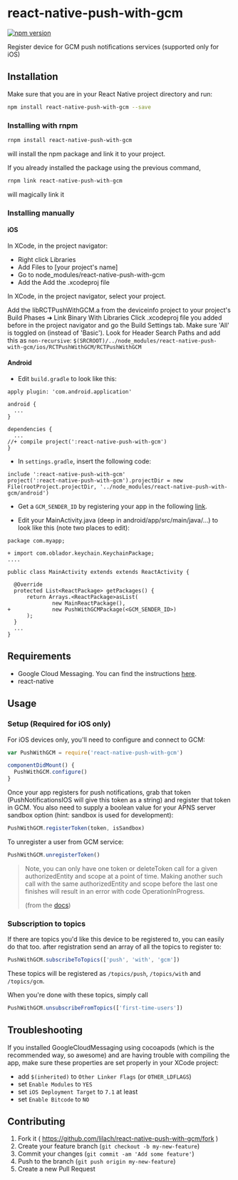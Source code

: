 # react-native-push-with-gcm

[![npm
version](https://badge.fury.io/js/react-native-push-with-gcm@2x.png)](http://badge.fury.io/js/react-native-push-with-gcm)

Register device for GCM push notifications services (supported only for
iOS)

## Installation

Make sure that you are in your React Native project directory and run:

```bash
npm install react-native-push-with-gcm --save
```

### Installing with rnpm

```bash
rnpm install react-native-push-with-gcm
```
will install the npm package and link it to your project.

If you already installed the package using the previous command,
```bash
rnpm link react-native-push-with-gcm
```
will magically link it

### Installing manually

#### iOS

In XCode, in the project navigator:
- Right click Libraries
- Add Files to [your project's name]
- Go to node_modules/react-native-push-with-gcm
- Add the Add the .xcodeproj file

In XCode, in the project navigator, select your project.

Add the libRCTPushWithGCM.a from the deviceinfo project to your project's
Build Phases ➜ Link Binary With Libraries
Click .xcodeproj file you added before in the project navigator and go
the Build Settings tab. Make sure 'All' is toggled on (instead of
'Basic').
Look for Header Search Paths and add this as `non-recursive`:
`$(SRCROOT)/../node_modules/react-native-push-with-gcm/ios/RCTPushWithGCM/RCTPushWithGCM`

#### Android

- Edit `build.gradle` to look like this:
```
apply plugin: 'com.android.application'

android {
  ...
}

dependencies {
  ...
//+ compile project(':react-native-push-with-gcm')
}
```

- In `settings.gradle`, insert the following code:
```
include ':react-native-push-with-gcm'
project(':react-native-push-with-gcm').projectDir = new File(rootProject.projectDir, '../node_modules/react-native-push-with-gcm/android')
```

- Get a `GCM_SENDER_ID` by registering your app in the following [link](https://developers.google.com/mobile/add).

- Edit your MainActivity.java (deep in android/app/src/main/java/...) to look like this (note two places to edit):
```
package com.myapp;

+ import com.oblador.keychain.KeychainPackage;
....

public class MainActivity extends extends ReactActivity {

  @Override
  protected List<ReactPackage> getPackages() {
      return Arrays.<ReactPackage>asList(
              new MainReactPackage(),
+             new PushWithGCMPackage(<GCM_SENDER_ID>)
      );
  }
  ...
}
```

## Requirements

- Google Cloud Messaging. You can find the instructions
  [here](https://developers.google.com/cloud-messaging/ios/start).
- react-native

## Usage

### Setup (Required for iOS only)

For iOS devices only, you'll need to configure and connect to GCM:

```javascript
var PushWithGCM = require('react-native-push-with-gcm')

componentDidMount() {
  PushWithGCM.configure()
}
```

Once your app registers for push notifications, grab that token
(PushNotificationsIOS will give this token as a string) and register
that token in GCM. You also need to supply a boolean value for your APNS
server sandbox option (hint: sandbox is used for development):

```javascript
PushWithGCM.registerToken(token, isSandbox)
```

To unregister a user from GCM service:
```javascript
PushWithGCM.unregisterToken()
```
> Note, you can only have one token or deleteToken call for a given
> authorizedEntity and scope at a point of time. Making another such
> call with the same authorizedEntity and scope before the last one
> finishes will result in an error with code OperationInProgress.
>
> (from the
> [docs](https://developers.google.com/instance-id/reference/ios/api/interface_g_g_l_instance_i_d.html#method-detail))

### Subscription to topics
If there are topics you'd like this device to be registered to, you can
easily do that too. after registration send an array of all the topics
to register to:

```javascript
PushWithGCM.subscribeToTopics(['push', 'with', 'gcm'])
```
These topics will be registered as `/topics/push`, `/topics/with` and
`/topics/gcm`.

When you're done with these topics, simply call
```js
PushWithGCM.unsubscribeFromTopics(['first-time-users'])
```

## Troubleshooting

If you installed GoogleCloudMessaging using cocoapods (which is the
recommended way, so awesome) and are having trouble with compiling the
app, make sure these properties are set properly in your XCode project:

- add `$(inherited)` to `Other Linker Flags` (or `OTHER_LDFLAGS`)
- set `Enable Modules` to `YES`
- set `iOS Deployment Target` to `7.1` at least
- set `Enable Bitcode` to `NO`

## Contributing

1. Fork it (
   https://github.com/lilach/react-native-push-with-gcm/fork )
2. Create your feature branch (`git checkout -b my-new-feature`)
3. Commit your changes (`git commit -am 'Add some feature'`)
4. Push to the branch (`git push origin my-new-feature`)
5. Create a new Pull Request
